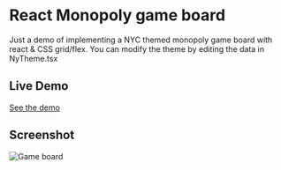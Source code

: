# React Monopoly game board

Just a demo of implementing a NYC themed monopoly game board with react & CSS grid/flex. You can modify the theme by editing the data in NyTheme.tsx

## Live Demo

[See the demo](https://romansery.github.io/react-monopoly-board/)

## Screenshot

![Game board](https://www.coderdreams.com/wp-content/uploads/2020/09/monopoly_screenshot.png)

